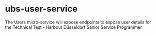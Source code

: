 # ubs-user-service
The Users micro-service will expose endpoints to expose user details for the Technical Test - Harbour Düsseldorf Senior Service Programmer
